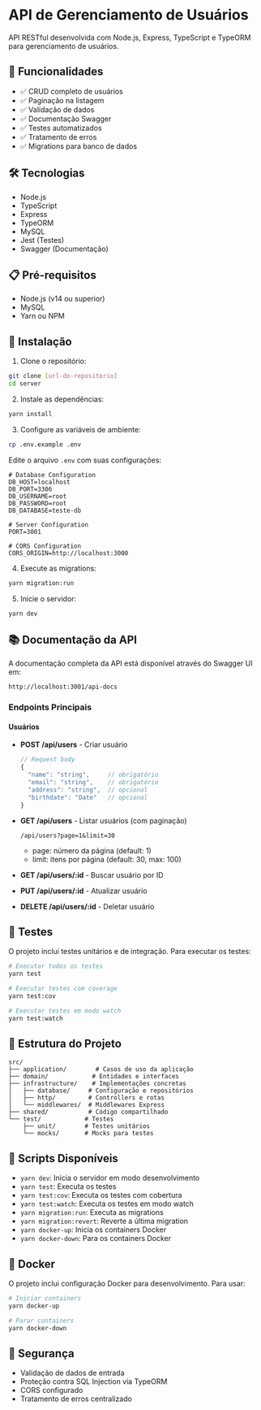 # API de Gerenciamento de Usuários

API RESTful desenvolvida com Node.js, Express, TypeScript e TypeORM para gerenciamento de usuários.

## 🚀 Funcionalidades

- ✅ CRUD completo de usuários
- ✅ Paginação na listagem
- ✅ Validação de dados
- ✅ Documentação Swagger
- ✅ Testes automatizados
- ✅ Tratamento de erros
- ✅ Migrations para banco de dados

## 🛠️ Tecnologias

- Node.js
- TypeScript
- Express
- TypeORM
- MySQL
- Jest (Testes)
- Swagger (Documentação)

## 📋 Pré-requisitos

- Node.js (v14 ou superior)
- MySQL
- Yarn ou NPM

## 🔧 Instalação

1. Clone o repositório:

```bash
git clone [url-do-repositorio]
cd server
```

2. Instale as dependências:

```bash
yarn install
```

3. Configure as variáveis de ambiente:

```bash
cp .env.example .env
```

Edite o arquivo `.env` com suas configurações:

```env
# Database Configuration
DB_HOST=localhost
DB_PORT=3306
DB_USERNAME=root
DB_PASSWORD=root
DB_DATABASE=teste-db

# Server Configuration
PORT=3001

# CORS Configuration
CORS_ORIGIN=http://localhost:3000
```

4. Execute as migrations:

```bash
yarn migration:run
```

5. Inicie o servidor:

```bash
yarn dev
```

## 📚 Documentação da API

A documentação completa da API está disponível através do Swagger UI em:

```
http://localhost:3001/api-docs
```

### Endpoints Principais

#### Usuários

- **POST /api/users** - Criar usuário

  ```typescript
  // Request body
  {
    "name": "string",     // obrigatório
    "email": "string",    // obrigatório
    "address": "string",  // opcional
    "birthdate": "Date"   // opcional
  }
  ```

- **GET /api/users** - Listar usuários (com paginação)

  ```
  /api/users?page=1&limit=30
  ```

  - page: número da página (default: 1)
  - limit: itens por página (default: 30, max: 100)

- **GET /api/users/:id** - Buscar usuário por ID
- **PUT /api/users/:id** - Atualizar usuário
- **DELETE /api/users/:id** - Deletar usuário

## 🧪 Testes

O projeto inclui testes unitários e de integração. Para executar os testes:

```bash
# Executar todos os testes
yarn test

# Executar testes com coverage
yarn test:cov

# Executar testes em modo watch
yarn test:watch
```

## 📁 Estrutura do Projeto

```
src/
├── application/        # Casos de uso da aplicação
├── domain/            # Entidades e interfaces
├── infrastructure/    # Implementações concretas
│   ├── database/     # Configuração e repositórios
│   ├── http/         # Controllers e rotas
│   └── middlewares/  # Middlewares Express
├── shared/           # Código compartilhado
└── test/            # Testes
    ├── unit/        # Testes unitários
    └── mocks/       # Mocks para testes
```

## 🔄 Scripts Disponíveis

- `yarn dev`: Inicia o servidor em modo desenvolvimento
- `yarn test`: Executa os testes
- `yarn test:cov`: Executa os testes com cobertura
- `yarn test:watch`: Executa os testes em modo watch
- `yarn migration:run`: Executa as migrations
- `yarn migration:revert`: Reverte a última migration
- `yarn docker-up`: Inicia os containers Docker
- `yarn docker-down`: Para os containers Docker

## 🐳 Docker

O projeto inclui configuração Docker para desenvolvimento. Para usar:

```bash
# Iniciar containers
yarn docker-up

# Parar containers
yarn docker-down
```

## 🔐 Segurança

- Validação de dados de entrada
- Proteção contra SQL Injection via TypeORM
- CORS configurado
- Tratamento de erros centralizado
